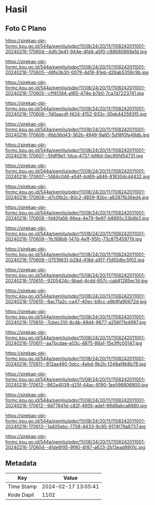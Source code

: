 # Hasil

## Foto C Plano

https://sirekap-obj-formc.kpu.go.id/544a/pemilu/pdpr/11/08/24/20/11/1108242011001-20240216-170604--4dfc3e41-944e-4fd4-a5f0-c88680669a1d.jpg

https://sirekap-obj-formc.kpu.go.id/544a/pemilu/pdpr/11/08/24/20/11/1108242011001-20240216-170605--48fe3b30-0079-4d16-81eb-d26ab5359c9b.jpg

https://sirekap-obj-formc.kpu.go.id/544a/pemilu/pdpr/11/08/24/20/11/1108242011001-20240216-170605--cff4f384-a165-474e-b7b0-7ca7d7223741.jpg

https://sirekap-obj-formc.kpu.go.id/544a/pemilu/pdpr/11/08/24/20/11/1108242011001-20240216-170606--7d0aacdf-f424-4152-933c-30eb442593f5.jpg

https://sirekap-obj-formc.kpu.go.id/544a/pemilu/pdpr/11/08/24/20/11/1108242011001-20240216-170606--6bb36d43-362b-4949-9a65-5d18f0fa49db.jpg

https://sirekap-obj-formc.kpu.go.id/544a/pemilu/pdpr/11/08/24/20/11/1108242011001-20240216-170607--5fdff8e1-1dca-4737-b66d-0ec90fd54731.jpg

https://sirekap-obj-formc.kpu.go.id/544a/pemilu/pdpr/11/08/24/20/11/1108242011001-20240216-170607--1484c046-e54f-4d69-a846-81830dcd4432.jpg

https://sirekap-obj-formc.kpu.go.id/544a/pemilu/pdpr/11/08/24/20/11/1108242011001-20240216-170608--d7c0fb2c-80c2-4859-92bc-a6287fb36ed4.jpg

https://sirekap-obj-formc.kpu.go.id/544a/pemilu/pdpr/11/08/24/20/11/1108242011001-20240216-170608--fd40fa56-66ea-4e79-9e97-b8885c33b8b3.jpg

https://sirekap-obj-formc.kpu.go.id/544a/pemilu/pdpr/11/08/24/20/11/1108242011001-20240216-170609--1fc168b8-147d-4e1f-95fc-73c875459719.jpg

https://sirekap-obj-formc.kpu.go.id/544a/pemilu/pdpr/11/08/24/20/11/1108242011001-20240216-170609--07519631-b28d-418d-a5f7-f1d50dbc5f02.jpg

https://sirekap-obj-formc.kpu.go.id/544a/pemilu/pdpr/11/08/24/20/11/1108242011001-20240216-170610--9205424c-9bad-4cdd-957c-cab81285ec1d.jpg

https://sirekap-obj-formc.kpu.go.id/544a/pemilu/pdpr/11/08/24/20/11/1108242011001-20240216-170610--8ac7fa2c-ca47-40ec-b8cc-a9b9fa90672d.jpg

https://sirekap-obj-formc.kpu.go.id/544a/pemilu/pdpr/11/08/24/20/11/1108242011001-20240216-170610--7cbec310-8c4b-49d4-9677-a256f7fe4997.jpg

https://sirekap-obj-formc.kpu.go.id/544a/pemilu/pdpr/11/08/24/20/11/1108242011001-20240216-170611--aa7bcdae-a03c-4875-86a1-15e3ffc00147.jpg

https://sirekap-obj-formc.kpu.go.id/544a/pemilu/pdpr/11/08/24/20/11/1108242011001-20240216-170611--812aa480-5dcc-4ebd-9b2b-f248af4b8b78.jpg

https://sirekap-obj-formc.kpu.go.id/544a/pemilu/pdpr/11/08/24/20/11/1108242011001-20240216-170612--862a4039-d25f-44ac-8190-1ae598806800.jpg

https://sirekap-obj-formc.kpu.go.id/544a/pemilu/pdpr/11/08/24/20/11/1108242011001-20240216-170612--9d77841d-c82f-4605-ade1-66d9abca6660.jpg

https://sirekap-obj-formc.kpu.go.id/544a/pemilu/pdpr/11/08/24/20/11/1108242011001-20240216-170613--1a405ebc-7758-4433-9c95-9174f79a8737.jpg

https://sirekap-obj-formc.kpu.go.id/544a/pemilu/pdpr/11/08/24/20/11/1108242011001-20240216-170604--4fde6f95-9f90-4f87-a623-2b13ead8901c.jpg


## Metadata

| Key        | Value               |
| ---------- | ------------------- |
| Time Stamp | 2024-02-17 13:05:41 |
| Kode Dapil | 1102                |



